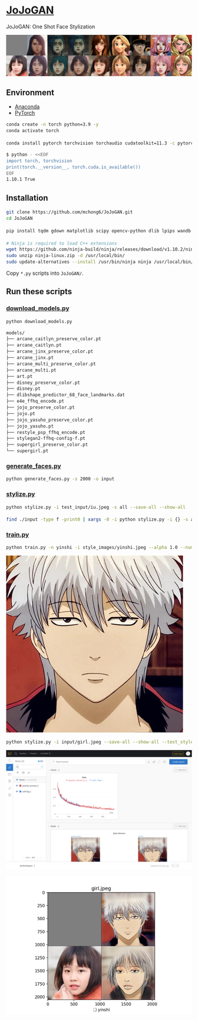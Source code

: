 # [JoJoGAN][]

[JoJoGAN]: https://github.com/mchong6/JoJoGAN

JoJoGAN: One Shot Face Stylization

![](img/girl-all.jpeg)

## Environment

- [Anaconda](https://www.anaconda.com/products/individual)
- [PyTorch](https://pytorch.org/get-started/locally/)

```bash
conda create -n torch python=3.9 -y
conda activate torch

conda install pytorch torchvision torchaudio cudatoolkit=11.3 -c pytorch -y
```

```bash
$ python - <<EOF
import torch, torchvision
print(torch.__version__, torch.cuda.is_available())
EOF
1.10.1 True
```

## Installation

```bash
git clone https://github.com/mchong6/JoJoGAN.git
cd JoJoGAN

pip install tqdm gdown matplotlib scipy opencv-python dlib lpips wandb

# Ninja is required to load C++ extensions
wget https://github.com/ninja-build/ninja/releases/download/v1.10.2/ninja-linux.zip
sudo unzip ninja-linux.zip -d /usr/local/bin/
sudo update-alternatives --install /usr/bin/ninja ninja /usr/local/bin/ninja 1 --force
```

Copy `*.py` scripts into `JoJoGAN/`.

## Run these scripts

### [download_models.py](download_models.py)

```bash
python download_models.py
```

```bash
models/
├── arcane_caitlyn_preserve_color.pt
├── arcane_caitlyn.pt
├── arcane_jinx_preserve_color.pt
├── arcane_jinx.pt
├── arcane_multi_preserve_color.pt
├── arcane_multi.pt
├── art.pt
├── disney_preserve_color.pt
├── disney.pt
├── dlibshape_predictor_68_face_landmarks.dat
├── e4e_ffhq_encode.pt
├── jojo_preserve_color.pt
├── jojo.pt
├── jojo_yasuho_preserve_color.pt
├── jojo_yasuho.pt
├── restyle_psp_ffhq_encode.pt
├── stylegan2-ffhq-config-f.pt
├── supergirl_preserve_color.pt
└── supergirl.pt
```

### [generate_faces.py](generate_faces.py)

```bash
python generate_faces.py -s 2000 -o input
```

<!--
![](img/girl.jpeg)
-->

### [stylize.py](stylize.py)

```bash
python stylize.py -i test_input/iu.jpeg -s all --save-all --show-all

find ./input -type f -print0 | xargs -0 -i python stylize.py -i {} -s all --save-all
```

### [train.py](train.py)

```bash
python train.py -n yinshi -i style_images/yinshi.jpeg --alpha 1.0 --num_iter 500 --latent_dim 512 --use_wandb --log_interval 50
```

![](img/yinshi.jpeg)


```bash
python stylize.py -i input/girl.jpeg --save-all --show-all --test_style yinshi --test_ckpt output/yinshi.pt --test_ref output/yinshi/style_images_aligned/yinshi.png
```

![](img/wandb.png)

![](img/girl-yinshi_fig.jpeg)
